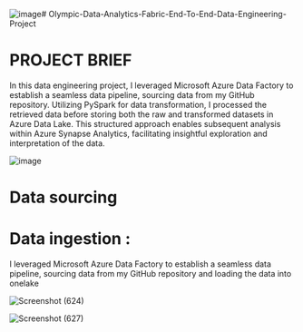 ![image](https://github.com/Mathex7/Olympic-Data-Analytics-Azure-End-To-End-Data-Engineering-Project/assets/106633060/947fbf5a-beb7-4d9a-b8d8-19639ea8b324)# Olympic-Data-Analytics-Fabric-End-To-End-Data-Engineering-Project

# PROJECT BRIEF
In this data engineering project, I leveraged Microsoft Azure Data Factory to establish a seamless data pipeline, sourcing data from my GitHub repository. Utilizing PySpark for data transformation, I processed the retrieved data before storing both the raw and transformed datasets in Azure Data Lake. This structured approach enables subsequent analysis within Azure Synapse Analytics, facilitating insightful exploration and interpretation of the data.

![image](https://github.com/Mathex7/Olympic-Data-Analytics-Azure-End-To-End-Data-Engineering-Project/assets/106633060/d4c84592-aea0-4249-8bea-6636b62aca64)
# Data sourcing

# Data ingestion : 
I leveraged Microsoft Azure Data Factory to establish a seamless data pipeline, sourcing data from my GitHub repository and loading the data into onelake


![Screenshot (624)](https://github.com/Mathex7/Olympic-Data-Analytics-Azure-End-To-End-Data-Engineering-Project/assets/106633060/94831700-1bdd-4c6d-b910-92ed797b0c0d)

![Screenshot (627)](https://github.com/Mathex7/Olympic-Data-Analytics-Azure-End-To-End-Data-Engineering-Project/assets/106633060/adc673bf-ede9-4b58-8528-3bc543ae1629)







